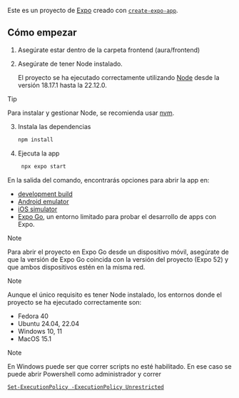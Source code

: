 Este es un proyecto de [Expo](https://expo.dev) creado con [`create-expo-app`](https://www.npmjs.com/package/create-expo-app).

## Cómo empezar

1. Asegúrate estar dentro de la carpeta frontend (aura/frontend)

2. Asegúrate de tener Node instalado.

    El proyecto se ha ejecutado correctamente utilizando [Node](https://nodejs.org/en) desde la versión 18.17.1 hasta la 22.12.0.

> [!TIP]
Para instalar y gestionar Node, se recomienda usar [nvm](https://github.com/nvm-sh/nvm).

3. Instala las dependencias

   ```bash
   npm install
   ```

4. Ejecuta la app

   ```bash
    npx expo start
   ```

En la salida del comando, encontrarás opciones para abrir la app en:

- [development build](https://docs.expo.dev/develop/development-builds/introduction/)
- [Android emulator](https://docs.expo.dev/workflow/android-studio-emulator/)
- [iOS simulator](https://docs.expo.dev/workflow/ios-simulator/)
- [Expo Go](https://expo.dev/go), un entorno limitado para probar el desarrollo de apps con Expo.

>[!NOTE]
Para abrir el proyecto en Expo Go desde un dispositivo móvil, asegúrate de que la versión de Expo Go coincida con la versión del proyecto (Expo 52) y que ambos dispositivos estén en la misma red.

>[!NOTE]
>Aunque el único requisito es tener Node instalado, los entornos donde el proyecto se ha ejecutado correctamente son:
>- Fedora 40
>- Ubuntu 24.04, 22.04
>- Windows 10, 11
>- MacOS 15.1

>[!NOTE]
>En Windows puede ser que correr scripts no esté habilitado. En ese caso se puede abrir Powershell como administrador y correr
>
>[`Set-ExecutionPolicy -ExecutionPolicy Unrestricted`](https://learn.microsoft.com/en-us/powershell/module/microsoft.powershell.core/about/about_execution_policies?view=powershell-7.4)
